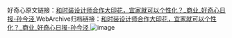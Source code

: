 好奇心原文链接：[和时装设计师合作大印花，宜家就可以个性化？_商业_好奇心日报-孙今泾 ](https://www.qdaily.com/articles/9724.html)
WebArchive归档链接：[和时装设计师合作大印花，宜家就可以个性化？_商业_好奇心日报-孙今泾 ](http://web.archive.org/web/20190623154831/https://www.qdaily.com/articles/9724.html)
![image](http://ww3.sinaimg.cn/large/007d5XDply1g3vgdipkc3j30u02wv7wh)